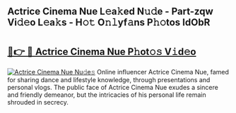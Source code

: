 ## Actrice Cinema Nue L𝚎a𝚔ed N𝚞𝚍e - Part-zqw Vi𝚍𝚎o L𝚎a𝚔s - H𝚘𝚝 O𝚗𝚕yf𝚊ns P𝚑𝚘tos IdObR

# <h2><a href="http://kf0nrb7.oniu.top/?m=Actrice+Cinema+Nue">🔗👉 🔴 Actrice Cinema Nue P𝚑ot𝚘𝚜 V𝚒d𝚎o</a></h2>

[![Actrice Cinema Nue Nu𝚍e𝚜](https://i.imgur.com/0qMVB7G.gif)](http://kf0nrb7.oniu.top/?m=Actrice+Cinema+Nue)
Online influencer Actrice Cinema Nue, famed for sharing dance and lifestyle knowledge, through presentations and personal vlogs. The public face of Actrice Cinema Nue exudes a sincere and friendly demeanor, but the intricacies of his personal life remain shrouded in secrecy.  
